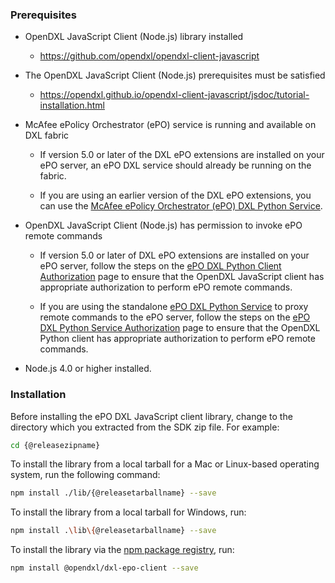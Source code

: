 ### Prerequisites

* OpenDXL JavaScript Client (Node.js) library installed
  * <https://github.com/opendxl/opendxl-client-javascript>

* The OpenDXL JavaScript Client (Node.js) prerequisites must be satisfied
  * <https://opendxl.github.io/opendxl-client-javascript/jsdoc/tutorial-installation.html>

* McAfee ePolicy Orchestrator (ePO) service is running and available on DXL
  fabric

  * If version 5.0 or later of the DXL ePO extensions are installed on your ePO
    server, an ePO DXL service should already be running on the fabric.

  * If you are using an earlier version of the DXL ePO extensions, you can use the
    [McAfee ePolicy Orchestrator (ePO) DXL Python Service](https://github.com/opendxl/opendxl-epo-service-python).

* OpenDXL JavaScript Client (Node.js) has permission to invoke ePO remote commands

  * If version 5.0 or later of DXL ePO extensions are installed on your ePO
    server, follow the steps on the
    [ePO DXL Python Client Authorization](https://opendxl.github.io/opendxl-epo-client-python/pydoc/authorization.html)
    page to ensure that the OpenDXL JavaScript client has appropriate
    authorization to perform ePO remote commands.

  * If you are using the standalone
    [ePO DXL Python Service](https://github.com/opendxl/opendxl-epo-service-python)
    to proxy remote commands to the ePO server, follow the steps on the
    [ePO DXL Python Service Authorization](https://opendxl.github.io/opendxl-epo-service-python/pydoc/authorization.html#client-authorization)
    page to ensure that the OpenDXL Python client has appropriate authorization
    to perform ePO remote commands.

* Node.js 4.0 or higher installed.

### Installation

Before installing the ePO DXL JavaScript client library, change to the
directory which you extracted from the SDK zip file. For example:

```sh
cd {@releasezipname}
```

To install the library from a local tarball for a Mac or Linux-based operating
system, run the following command:

```sh
npm install ./lib/{@releasetarballname} --save
```

To install the library from a local tarball for Windows, run:

```sh
npm install .\lib\{@releasetarballname} --save
```

To install the library via the
[npm package registry](https://www.npmjs.com/package/@opendxl/dxl-epo-client), run:

```sh
npm install @opendxl/dxl-epo-client --save
```
